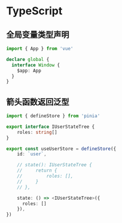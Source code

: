 # TypeScript

## 全局变量类型声明

```ts
import { App } from 'vue'

declare global {
  interface Window {
    $app: App
  }
}
```

## 箭头函数返回泛型

<!-- prettier-ignore-start -->
```ts
import { defineStore } from 'pinia'

export interface IUserStateTree {
    roles: string[]
}

export const useUserStore = defineStore({
    id: `user`,

    // state(): IUserStateTree {
    //     return {
    //         roles: [],
    //     }
    // },

    state: () => <IUserStateTree>({
      roles: []
    }),
})
```
<!-- prettier-ignore-end -->
